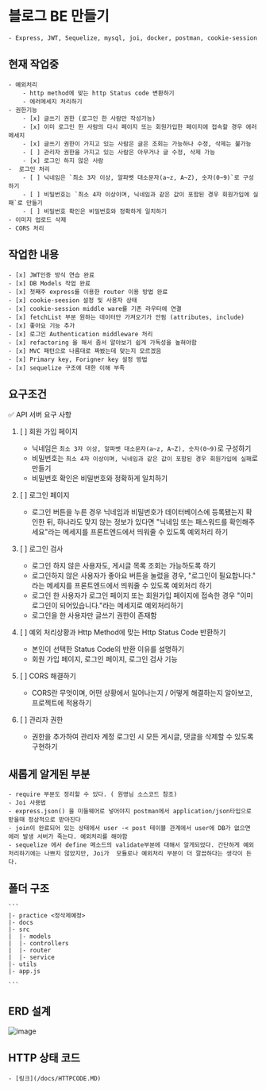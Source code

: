# 블로그 BE 만들기  

    - Express, JWT, Sequelize, mysql, joi, docker, postman, cookie-session 

## 현재 작업중 
    - 예외처리
        - http method에 맞는 http Status code 변환하기
        - 에러메세지 처리하기
    - 권한기능
        - [x] 글쓰기 권한 (로그인 한 사람만 작성가능)
        - [x] 이미 로그인 한 사람의 다시 페이지 또는 회원가입한 페이지에 접속할 경우 에러메세지
        - [x] 글쓰기 권한이 가지고 있는 사람은 글은 조회는 가능하나 수정, 삭제는 불가능
        - [ ] 관리자 권한을 가지고 있는 사람은 아무거나 글 수정, 삭제 가능
        - [x] 로그인 하지 않은 사람
    -  로그인 처리
        - [ ] 닉네임은 `최소 3자 이상, 알파벳 대소문자(a~z, A~Z), 숫자(0~9)`로 구성하기
        - [ ] 비밀번호는 `최소 4자 이상이며, 닉네임과 같은 값이 포함된 경우 회원가입에 실패`로 만들기
        - [ ] 비밀번호 확인은 비밀번호와 정확하게 일치하기
    - 이미지 업로드 삭제 
    - CORS 처리
    
## 작업한 내용

    - [x] JWT인증 방식 연습 완료
    - [x] DB Models 작업 완료
    - [x] 첫째주 express를 이용한 router 이용 방법 완료
    - [x] cookie-seesion 설정 및 사용자 상태 
    - [x] cookie-session middle ware를 기존 라우터에 연결
    - [x] fetchList 부분 원하는 데이터만 가져오기가 안됨 (attributes, include)
    - [x] 좋아요 기능 추가
    - [x] 로그인 Authentication middleware 처리
    - [x] refactoring 을 해서 좀서 알아보기 쉽게 가독성을 높혀야함
    - [x] MVC 패턴으로 나름대로 짜봤는데 맞는지 모르겠음
    - [x] Primary key, Forigner key 설정 방법
    - [x] sequelize 구조에 대한 이해 부족


## 요구조건
<aside>
✅ API 서버 요구 사항

</aside>

1. [ ] 회원 가입 페이지
    - 닉네임은 `최소 3자 이상, 알파벳 대소문자(a~z, A~Z), 숫자(0~9)`로 구성하기
    - 비밀번호는 `최소 4자 이상이며, 닉네임과 같은 값이 포함된 경우 회원가입에 실패`로 만들기
    - 비밀번호 확인은 비밀번호와 정확하게 일치하기
    
2. [ ] 로그인 페이지
    - 로그인 버튼을 누른 경우 닉네임과 비밀번호가 데이터베이스에 등록됐는지 확인한 뒤, 하나라도 맞지 않는 정보가 있다면 "닉네임 또는 패스워드를 확인해주세요"라는 메세지를 프론트엔드에서 띄워줄 수 있도록 예외처리 하기
    
3. [ ] 로그인 검사
    - 로그인 하지 않은 사용자도, 게시글 목록 조회는 가능하도록 하기
    - 로그인하지 않은 사용자가 좋아요 버튼을 눌렀을 경우, "로그인이 필요합니다." 라는 메세지를 프론트엔드에서 띄워줄 수 있도록 예외처리 하기
    - 로그인 한 사용자가 로그인 페이지 또는 회원가입 페이지에 접속한 경우 "이미 로그인이 되어있습니다."라는 메세지로 예외처리하기
    - 로그인을 한 사용자만 글쓰기 권한이 존재함
    
4. [ ] 예외 처리상황과 Http Method에 맞는 Http Status Code 반환하기
    - 본인이 선택한 Status Code의 반환 이유를 설명하기
    - 회원 가입 페이지, 로그인 페이지, 로그인 검사 기능
    
5. [ ] CORS 해결하기
    - CORS란 무엇이며, 어떤 상황에서 일어나는지 / 어떻게 해결하는지 알아보고, 프로젝트에 적용하기
    
6. [ ] 관리자 권한
    - 권한을 추가하여 관리자 계정 로그인 시 모든 게시글, 댓글을 삭제할 수 있도록 구현하기



## 새롭게 알게된 부분

    - require 부분도 정리할 수 있다. ( 원영님 소스코드 참조)
    - Joi 사용법
    - express.json() 을 미들웨어로 넣어야지 postman에서 application/json타입으로 받을때 정상적으로 받아진다
    - join이 완료되어 있는 상태에서 user -< post 테이블 관계에서 user에 DB가 없으면 에러 발생 서버가 죽는다. 예외처리를 해야함 
    - sequelize 에서 define 메소드의 validate부분에 대해서 알게되었다. 간단하게 예외처리하기에는 나쁘지 않았지만, Joi가  모듈로나 예외처리 부분이 더 깔끔하다는 생각이 든다.


## 폴더 구조

    ```
    |- practice <정삭제예정> 
    |- docs
    |- src
    |  |- models
    |  |- controllers
    |  |- router
    |  |- service
    |- utils
    |- app.js

    ```

## ERD 설계

![image](https://user-images.githubusercontent.com/56494905/163545378-ffe19847-68a1-4ac1-9d87-0df35ff4c71a.png)

## HTTP 상태 코드

    - [링크](/docs/HTTPCODE.MD)


